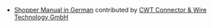 - [Shopper Manual in German](http://shopper.com/docs/user/manual/de/) contributed by [CWT Connector & Wire Technology GmbH](http://www.cwt-assembly.com/)
